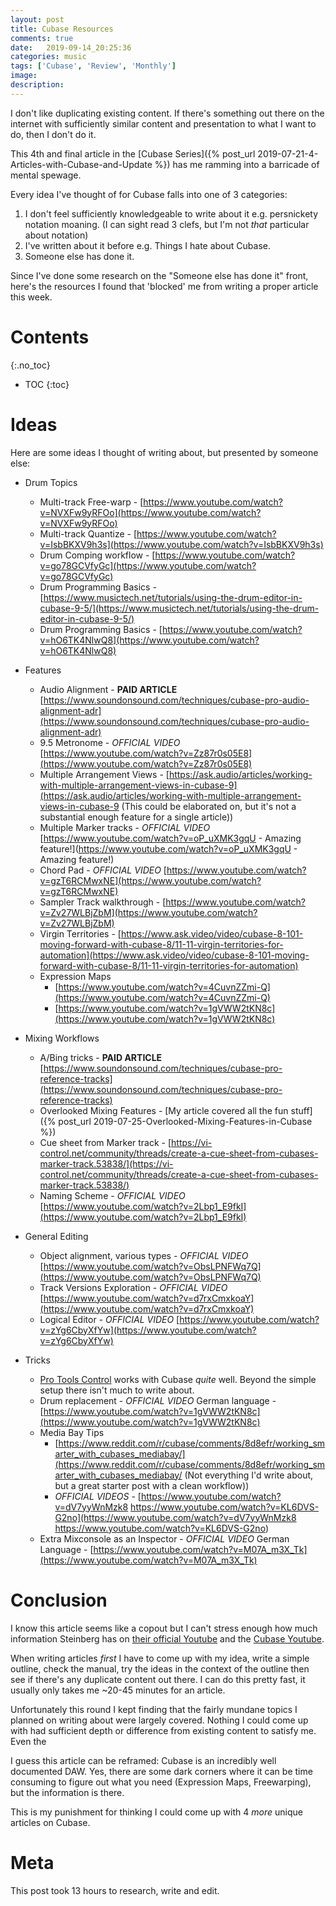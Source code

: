 ```yaml
---
layout: post
title: Cubase Resources
comments: true
date:   2019-09-14_20:25:36 
categories: music
tags: ['Cubase', 'Review', 'Monthly']
image:
description:
---
```


I don't like duplicating existing content. If there's something out there on the internet with sufficiently similar content and presentation to what I want to do, then I don't do it.

This 4th and final article in the [Cubase Series]({% post_url 2019-07-21-4-Articles-with-Cubase-and-Update %}) has me ramming into a barricade of mental spewage.

Every idea I've thought of for Cubase falls into one of 3 categories:

1. I don't feel sufficiently knowledgeable to write about it e.g. persnickety notation moaning. (I can sight read 3 clefs, but I'm not _that_ particular about notation)
2. I've written about it before e.g. Things I hate about Cubase.
3. Someone else has done it.

Since I've done some research on the "Someone else has done it" front, here's the resources I found that 'blocked' me from writing a proper article this week.

<!--more-->



# Contents
{:.no_toc}
* TOC
{:toc}

# Ideas

Here are some ideas I thought of writing about, but presented by someone else:

* Drum Topics
    * Multi-track Free-warp - [https://www.youtube.com/watch?v=NVXFw9yRFOo](https://www.youtube.com/watch?v=NVXFw9yRFOo)
    * Multi-track Quantize - [https://www.youtube.com/watch?v=IsbBKXV9h3s](https://www.youtube.com/watch?v=IsbBKXV9h3s)
    * Drum Comping workflow - [https://www.youtube.com/watch?v=go78GCVfyGc](https://www.youtube.com/watch?v=go78GCVfyGc)
    * Drum Programming Basics - [https://www.musictech.net/tutorials/using-the-drum-editor-in-cubase-9-5/](https://www.musictech.net/tutorials/using-the-drum-editor-in-cubase-9-5/)
    * Drum Programming Basics - [https://www.youtube.com/watch?v=hO6TK4NlwQ8](https://www.youtube.com/watch?v=hO6TK4NlwQ8)

* Features
    * Audio Alignment - **PAID ARTICLE** [https://www.soundonsound.com/techniques/cubase-pro-audio-alignment-adr](https://www.soundonsound.com/techniques/cubase-pro-audio-alignment-adr)
    * 9.5 Metronome - _OFFICIAL VIDEO_ [https://www.youtube.com/watch?v=Zz87r0s05E8](https://www.youtube.com/watch?v=Zz87r0s05E8)
    * Multiple Arrangement Views - [https://ask.audio/articles/working-with-multiple-arrangement-views-in-cubase-9](https://ask.audio/articles/working-with-multiple-arrangement-views-in-cubase-9 (This could be elaborated on, but it's not a substantial enough feature for a single article))
    * Multiple Marker tracks - _OFFICIAL VIDEO_ [https://www.youtube.com/watch?v=oP_uXMK3gqU - Amazing feature!](https://www.youtube.com/watch?v=oP_uXMK3gqU - Amazing feature!)
    * Chord Pad - _OFFICIAL VIDEO_ [https://www.youtube.com/watch?v=gzT6RCMwxNE](https://www.youtube.com/watch?v=gzT6RCMwxNE)
    * Sampler Track walkthrough - [https://www.youtube.com/watch?v=Zv27WLBjZbM](https://www.youtube.com/watch?v=Zv27WLBjZbM)
    * Virgin Territories - [https://www.ask.video/video/cubase-8-101-moving-forward-with-cubase-8/11-11-virgin-territories-for-automation](https://www.ask.video/video/cubase-8-101-moving-forward-with-cubase-8/11-11-virgin-territories-for-automation)
    * Expression Maps
        * [https://www.youtube.com/watch?v=4CuvnZZmi-Q](https://www.youtube.com/watch?v=4CuvnZZmi-Q)
        * [https://www.youtube.com/watch?v=1gVWW2tKN8c](https://www.youtube.com/watch?v=1gVWW2tKN8c)

* Mixing Workflows
    * A/Bing tricks - **PAID ARTICLE** [https://www.soundonsound.com/techniques/cubase-pro-reference-tracks](https://www.soundonsound.com/techniques/cubase-pro-reference-tracks)
    * Overlooked Mixing Features - [My article covered all the fun stuff]({% post_url 2019-07-25-Overlooked-Mixing-Features-in-Cubase %})
    * Cue sheet from Marker track - [https://vi-control.net/community/threads/create-a-cue-sheet-from-cubases-marker-track.53838/](https://vi-control.net/community/threads/create-a-cue-sheet-from-cubases-marker-track.53838/)
    * Naming Scheme - _OFFICIAL VIDEO_ [https://www.youtube.com/watch?v=2Lbp1_E9fkI](https://www.youtube.com/watch?v=2Lbp1_E9fkI)
    
* General Editing
    * Object alignment, various types - _OFFICIAL VIDEO_ [https://www.youtube.com/watch?v=ObsLPNFWq7Q](https://www.youtube.com/watch?v=ObsLPNFWq7Q)
    * Track Versions Exploration - _OFFICIAL VIDEO_ [https://www.youtube.com/watch?v=d7rxCmxkoaY](https://www.youtube.com/watch?v=d7rxCmxkoaY)
    * Logical Editor - _OFFICIAL VIDEO_ [https://www.youtube.com/watch?v=zYg6CbyXfYw](https://www.youtube.com/watch?v=zYg6CbyXfYw)

* Tricks
    * [Pro Tools Control](https://www.avid.com/products/pro-tools-control) works with Cubase _quite_ well. Beyond the simple setup there isn't much to write about.
    * Drum replacement - _OFFICIAL VIDEO_ German language - [https://www.youtube.com/watch?v=1gVWW2tKN8c](https://www.youtube.com/watch?v=1gVWW2tKN8c)
    * Media Bay Tips
        * [https://www.reddit.com/r/cubase/comments/8d8efr/working_smarter_with_cubases_mediabay/](https://www.reddit.com/r/cubase/comments/8d8efr/working_smarter_with_cubases_mediabay/ (Not everything I'd write about, but a great starter post with a clean workflow))
        * _OFFICIAL VIDEOS_ - [https://www.youtube.com/watch?v=dV7yyWnMzk8 https://www.youtube.com/watch?v=KL6DVS-G2no](https://www.youtube.com/watch?v=dV7yyWnMzk8 https://www.youtube.com/watch?v=KL6DVS-G2no)
    * Extra Mixconsole as an Inspector - _OFFICIAL VIDEO_ German Language - [https://www.youtube.com/watch?v=M07A_m3X_Tk](https://www.youtube.com/watch?v=M07A_m3X_Tk)

# Conclusion

I know this article seems like a copout but I can't stress enough how much information Steinberg has on [their official Youtube](https://www.youtube.com/user/SteinbergSoftware/videos) and the [Cubase Youtube](https://www.youtube.com/channel/UCcQBdibdDxH2ngu3kNPYOEA).

When writing articles _first_ I have to come up with my idea, write a simple outline, check the manual, try the ideas in the context of the outline then see if there's any duplicate content out there. I can do this pretty fast, it usually only takes me ~20-45 minutes for an article.

Unfortunately this round I kept finding that the fairly mundane topics I planned on writing about were largely covered. Nothing I could come up with had sufficient depth or difference from existing content to satisfy me. Even the 

I guess this article can be reframed: Cubase is an incredibly well documented DAW. Yes, there are some dark corners where it can be time consuming to figure out what you need (Expression Maps, Freewarping), but the information is there.

This is my punishment for thinking I could come up with 4 _more_ unique articles on Cubase. 

# Meta

This post took 13 hours to research, write and edit.






